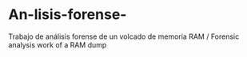 # An-lisis-forense-
 Trabajo de análisis forense de un volcado de memoria RAM / Forensic analysis work of a RAM dump 
